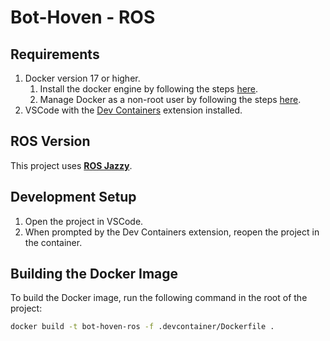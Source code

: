 # Bot-Hoven - ROS

## Requirements
1. Docker version 17 or higher. 
   1. Install the docker engine by following the steps [here](https://docs.docker.com/engine/install/).
   2. Manage Docker as a non-root user by following the steps [here](https://docs.docker.com/engine/install/linux-postinstall/#manage-docker-as-a-non-root-user).
2. VSCode with the [Dev Containers](https://marketplace.visualstudio.com/items?itemName=ms-vscode-remote.remote-containers) extension installed.

## ROS Version
This project uses **[ROS Jazzy](https://docs.ros.org/en/jazzy/Releases/Release-Jazzy-Jalisco.html)**.

## Development Setup
1. Open the project in VSCode.
2. When prompted by the Dev Containers extension, reopen the project in the container.

## Building the Docker Image
To build the Docker image, run the following command in the root of the project:

```sh
docker build -t bot-hoven-ros -f .devcontainer/Dockerfile .